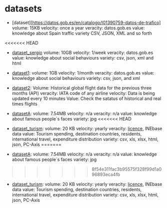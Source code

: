 # datasets

* [dataset][https://datos.gob.es/en/catalogo/l01390759-datos-de-trafico]
	volume: 15KB
	velocity: once a year
	veracity: datos.gob.es
	value: knowledge about Spain traffic
	variety CSV, JSON, XML and so forth

<<<<<<< HEAD
* [dataset_sergio](https:/ejemplo.com)
    volume: 10GB
    velocity: 1/week
    veracity: datos.gob.es
    value: knowledge about social behaviours
    variety: csv, json, xml and html

* [dataset1](https:/example.com): 
	volume: 1GB
	velocity: 1/month
	veracity: datos.gob.es
	value: knowledge about social behaviours
	variety: csv, json, and xml

* [dataset2](https://app.goflightlabs.com):
    Volume: Historical global flight data for the previous three months (API)
    veracity: IATA code of any airline
    velocity: Data is being updated every 10 minutes
    Value: Check the satatus of historical and real times flights

* [datasetA](https://www.kaggle.com/datasets/cybersimar08/face-recognition-dataset):
	volume: 7.54MB
	velocity: n/a
	veracity: n/a
	value: knowledge about famous people´s faces
	variety: jpg
<<<<<<< HEAD
* [dataset_turism](https://datos.gob.es/es/catalogo/ea0010587-distribucion-del-gasto-turistico-y-gasto-medio-diario-realizado-segun-pais-de-destino-top-anual-gdre-identificador-api-58927):
	volume: 20 KB
	velocity: yearly
	veracity: [licence](https://www.ine.es/aviso_legal), INEbase data
	value: Tourism spending, destination countries, residents, international travel, expenditure distribution
	variety: csv, xls, xlsx, html, json, PC-Axis
=======
	
* [datasetA](https://www.kaggle.com/datasets/cybersimar08/face-recognition-dataset):
	volume: 7.54MB
	velocity: n/a
	veracity: n/a
	value: knowledge about famous people´s faces
	variety: jpg
>>>>>>> 8f54e311fac3b95575f328f99d1a096893eca4fb

* [dataset_turism](https://datos.gob.es/es/catalogo/ea0010587-distribucion-del-gasto-turistico-y-gasto-medio-diario-realizado-segun-pais-de-destino-top-anual-gdre-identificador-api-58927):
	volume: 20 KB
	velocity: yearly
	veracity: [licence](https://www.ine.es/aviso_legal), INEbase data
	value: Tourism spending, destination countries, residents, international travel, expenditure distribution
	variety: csv, xls, xlsx, html, json, PC-Axis